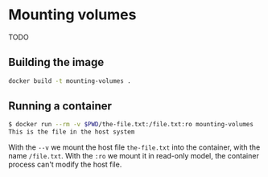 # Mounting volumes

TODO

## Building the image

```bash
docker build -t mounting-volumes .
```

## Running a container

```bash
$ docker run --rm -v $PWD/the-file.txt:/file.txt:ro mounting-volumes
This is the file in the host system
```

With the `--v` we mount the host file `the-file.txt` into the container, with the name `/file.txt`. With the `:ro` we mount it in read-only model, the container process can't modify the host file.
